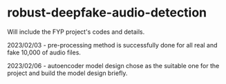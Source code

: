 # robust-deepfake-audio-detection
Will include the FYP project's codes and details.

2023/02/03 - pre-processing method is successfully done for all real and fake 10,000 of audio files.

2023/02/06 - autoencoder model design chose as the suitable one for the project and build the model design briefly.

